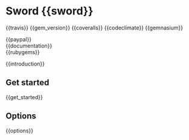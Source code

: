 Sword {{sword}}
=====
{{travis}}
{{gem_version}}
{{coveralls}}
{{codeclimate}}
{{gemnasium}}

{{paypal}}  
{{documentation}}  
{{rubygems}}

{{introduction}}

Get started
-----------

{{get_started}}

Options
-------

{{options}}
